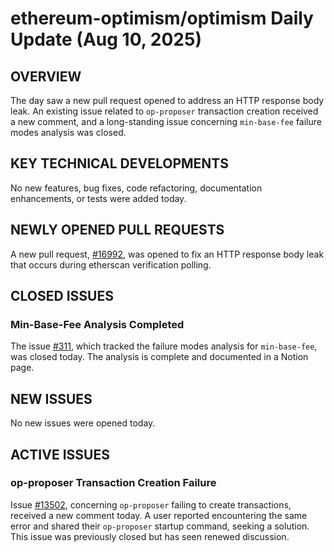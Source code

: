 # ethereum-optimism/optimism Daily Update (Aug 10, 2025)
## OVERVIEW 
The day saw a new pull request opened to address an HTTP response body leak. An existing issue related to `op-proposer` transaction creation received a new comment, and a long-standing issue concerning `min-base-fee` failure modes analysis was closed.

## KEY TECHNICAL DEVELOPMENTS

No new features, bug fixes, code refactoring, documentation enhancements, or tests were added today.

## NEWLY OPENED PULL REQUESTS
A new pull request, [#16992](https://github.com/ethereum-optimism/optimism/pull/16992), was opened to fix an HTTP response body leak that occurs during etherscan verification polling.

## CLOSED ISSUES

### Min-Base-Fee Analysis Completed
The issue [#311](https://github.com/ethereum-optimism/optimism/issues/311), which tracked the failure modes analysis for `min-base-fee`, was closed today. The analysis is complete and documented in a Notion page.

## NEW ISSUES
No new issues were opened today.

## ACTIVE ISSUES

### op-proposer Transaction Creation Failure
Issue [#13502](https://github.com/ethereum-optimism/optimism/issues/13502), concerning `op-proposer` failing to create transactions, received a new comment today. A user reported encountering the same error and shared their `op-proposer` startup command, seeking a solution. This issue was previously closed but has seen renewed discussion.
